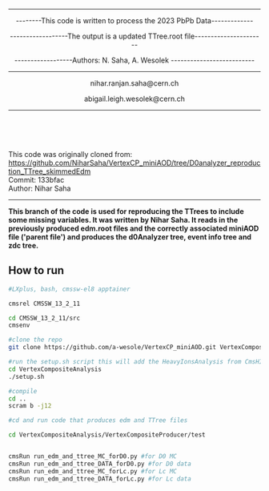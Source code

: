 ---------------------------------------------------------------------------------------------------------------
<p align="center"> --------This code is written to process the 2023 PbPb Data-------------</p>
<p align="center"> ------------------The output is a updated TTree.root file----------------------</p>
<p align="center"> ------------------Authors: N. Saha, A. Wesolek -------------------------- </p>

 ---------------------------------------------------------------------------------------------------------------- 
<p align="center"> nihar.ranjan.saha@cern.ch </p>
<p align="center"> abigail.leigh.wesolek@cern.ch </p>


----------------------------------------------------------------------------------------------------------------
  

  <br>
 <br>
 <br>
 
This code was originally cloned from: <br>
https://github.com/NiharSaha/VertexCP_miniAOD/tree/D0analyzer_reproduction_TTree_skimmedEdm <br>
Commit: 133bfac <br>
Author: Nihar Saha <br>
 
-----------------------------------------------------------
**This branch of the code is used for reproducing the TTrees to include some missing variables. It was written by Nihar Saha. 
  It reads in the previously produced edm.root files and the correctly associated miniAOD file ('parent file') and produces the d0Analyzer tree, event info tree and zdc tree.**



## How to run

```bash 
#LXplus, bash, cmssw-el8 apptainer

cmsrel CMSSW_13_2_11

cd CMSSW_13_2_11/src
cmsenv

#clone the repo
git clone https://github.com/a-wesole/VertexCP_miniAOD.git VertexCompositeAnalysis

#run the setup.sh script this will add the HeavyIonsAnalysis from CmsHI github that is needed for centrality 
cd VertexCompositeAnalysis
./setup.sh

#compile
cd ..
scram b -j12

#cd and run code that produces edm and TTree files 

cd VertexCompositeAnalysis/VertexCompositeProducer/test


cmsRun run_edm_and_ttree_MC_forD0.py #for D0 MC
cmsRun run_edm_and_ttree_DATA_forD0.py #for D0 data
cmsRun run_edm_and_ttree_MC_forLc.py #for Lc MC
cmsRun run_edm_and_ttree_DATA_forLc.py #for Lc data



```

